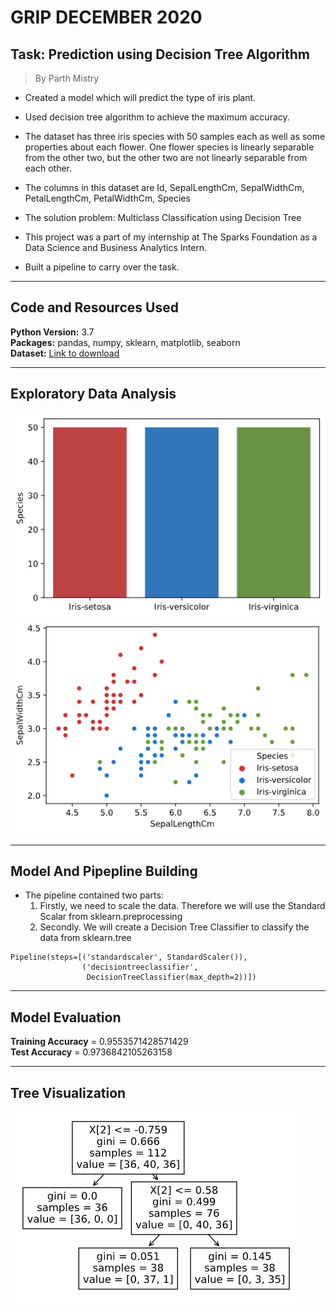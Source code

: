 # GRIP DECEMBER 2020
## Task: Prediction using Decision Tree Algorithm
>By Parth Mistry

* Created a model which will predict the type of iris plant.
* Used decision tree algorithm to achieve the maximum accuracy.
* The dataset has three iris species with 50 samples each as well as some properties about each flower. One flower species is linearly separable from the other two, but the other two are not linearly separable from each other.

* The columns in this dataset are Id, SepalLengthCm, SepalWidthCm, PetalLengthCm, PetalWidthCm, Species

* The solution problem: Multiclass Classification using Decision Tree
* This project was a part of my internship at The Sparks Foundation as a Data Science and Business Analytics Intern.
* Built a pipeline to carry over the task.  
---
## Code and Resources Used
**Python Version:** 3.7  
**Packages:** pandas, numpy, sklearn, matplotlib, seaborn  
**Dataset:** [Link to download](https://bit.ly/3kXTdox)  

---
## Exploratory Data Analysis  
![BARPLOT](barplot.png)
![SCATTERPLOT](scatterplot.png)  

---
## Model And Pipepline Building
 * The pipeline contained two parts:  
    1. Firstly, we need to scale the data. Therefore we will use the Standard Scalar from sklearn.preprocessing  
    2. Secondly. We will create a Decision Tree Classifier to classify the data from sklearn.tree

```
Pipeline(steps=[('standardscaler', StandardScaler()),
                ('decisiontreeclassifier',
                 DecisionTreeClassifier(max_depth=2))])
```
---
## Model Evaluation

**Training Accuracy** = 0.9553571428571429  
**Test Accuracy** = 0.9736842105263158  

---
## Tree Visualization

![TREE](tree.png)